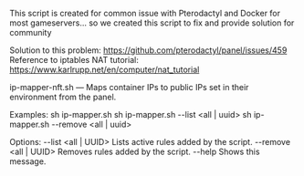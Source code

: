 This script is created for common issue with Pterodactyl and Docker for most gameservers... so we created this script to fix and provide solution for community

Solution to this problem: https://github.com/pterodactyl/panel/issues/459
Reference to iptables NAT tutorial: https://www.karlrupp.net/en/computer/nat_tutorial

ip-mapper-nft.sh — Maps container IPs to public IPs set in their environment from the panel.

Examples:
   sh ip-mapper.sh
   sh ip-mapper.sh --list <all | uuid>
   sh ip-mapper.sh --remove <all | uuid>

Options:
   --list <all | UUID>      Lists active rules added by the script.
   --remove <all | UUID>    Removes rules added by the script.
   --help                   Shows this message.

